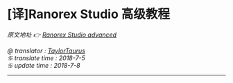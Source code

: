 # [译]Ranorex Studio 高级教程

*原文地址 👉 [Ranorex Studio advanced][0]*

*@ translator : [TaylorTaurus](https://github.com/taylortaurus)*  
*♋ translate time : 2018-7-5*  
*♋ update time : 2018-7-8*  
 
---

[0]: https://www.ranorex.com/help/latest/ranorex-studio-advanced/
